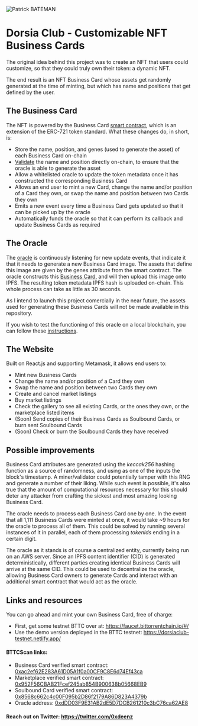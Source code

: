 ![Patrick BATEMAN](./src/images/background.jpg)
# Dorsia Club - Customizable NFT Business Cards

The original idea behind this project was to create an NFT that users could customize, so that they could truly own their token: a dynamic NFT.

The end result is an NFT Business Card whose assets get randomly generated at the time of minting, but which has name and positions that get defined by the user.

## The Business Card

The NFT is powered by the Business Card [smart contract](./src/contracts/BusinessCard/contracts/BusinessCard.sol), which is an extension of the ERC-721 token standard. What these changes do, in short, is:
- Store the name, position, and genes (used to generate the asset) of each Business Card on-chain
- [Validate](./src/contracts/BusinessCard/contracts/BusinessCardUtils.sol) the name and position directly on-chain, to ensure that the oracle is able to generate the asset
- Allow a whitelisted oracle to update the token metadata once it has constructed the corresponding Business Card
- Allows an end user to mint a new Card, change the name and/or position of a Card they own, or swap the name and position between two Cards they own
- Emits a new event every time a Business Card gets updated so that it can be picked up by the oracle
- Automatically funds the oracle so that it can perform its callback and update Business Cards as required

## The Oracle

The [oracle](./src/oracle/oracle.py) is continuously listening for new update events, that indicate it that it needs to generate a new Business Card image. The assets that define this image are given by the genes attribute from the smart contract. The oracle constructs this [Business Card](./src/oracle/card.py), and will then upload this image onto IPFS. The resulting token metadata IPFS hash is uploaded on-chain. This whole process can take as little as 30 seconds.

As I intend to launch this project comercially in the near future, the assets used for generating these Business Cards will not be made available in this repository.

If you wish to test the functioning of this oracle on a local blockchain, you can follow these [instructions](./src/oracle/README.md).

## The Website

Built on React.js and supporting Metamask, it allows end users to:
- Mint new Business Cards
- Change the name and/or position of a Card they own
- Swap the name and position between two Cards they own
- Create and cancel market listings
- Buy market listings
- Check the gallery to see all existing Cards, or the ones they own, or the marketplace listed items
- (Soon) Send copies of their Business Cards as Soulbound Cards, or burn sent Soulbound Cards
- (Soon) Check or burn the Soulbound Cards they have received

## Possible improvements

Business Card attributes are generated using the _keccak256_ hashing function as a source of randomness, and using as one of the inputs the block's timestamp. A miner/validator could potentially tamper with this RNG and generate a number of their liking. While such event is possible, it's also true that the amount of computational resources necessary for this should deter any attacker from crafting the sickest and most amazing looking Business Card.

The oracle needs to process each Business Card one by one. In the event that all 1,111 Business Cards were minted at once, it would take ~9 hours for the oracle to process all of them. This could be solved by running several instances of it in parallel, each of them processing _tokenIds_ ending in a certain digit.

The oracle as it stands is of course a centralized entity, currently being run on an AWS server. Since an IPFS content identifier (CID) is generated deterministically, different parties creating identical Business Cards will arrive at the same CID. This could be used to decentralize the oracle, allowing Business Card owners to generate Cards and interact with an additional smart contract that would act as the oracle.

## Links and resources

You can go ahead and mint your own Business Card, free of charge:
- First, get some testnet BTTC over at: https://faucet.bittorrentchain.io/#/
- Use the demo version deployed in the BTTC testnet: https://dorsiaclub-testnet.netlify.app/

#### BTTCScan links:
- Business Card verified smart contract: [0xac2ef62E283A61D05A1f0a00CF9C8E6d74Ef43ca](https://testnet.bttcscan.com/address/0xac2ef62E283A61D05A1f0a00CF9C8E6d74Ef43ca#code)
- Marketplace verified smart contract: [0x952F56CBAB21Fcef245ab854B900638b05668EB9](https://testnet.bttcscan.com/address/0x952F56CBAB21Fcef245ab854B900638b05668EB9#code)
- Soulbound Card verified smart contract: [0x8568c662c4c00F095b2D86f2179A86D823A4379b](https://testnet.bttcscan.com/address/0x8568c662c4c00F095b2D86f2179A86D823A4379b#code)
- Oracle address: [0xdDD03F9E31AB2dE5D7DCB261210c3bC76ca62AE8](https://testnet.bttcscan.com/address/0xdDD03F9E31AB2dE5D7DCB261210c3bC76ca62AE8)

#### Reach out on Twitter: https://twitter.com/0xdeenz
